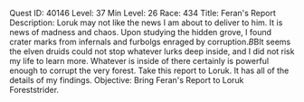 Quest ID: 40146
Level: 37
Min Level: 26
Race: 434
Title: Feran's Report
Description: Loruk may not like the news I am about to deliver to him. It is news of madness and chaos. Upon studying the hidden grove, I found crater marks from infernals and furbolgs enraged by corruption.$B$BIt seems the elven druids could not stop whatever lurks deep inside, and I did not risk my life to learn more. Whatever is inside of there certainly is powerful enough to corrupt the very forest. Take this report to Loruk. It has all of the details of my findings.
Objective: Bring Feran's Report to Loruk Foreststrider.
